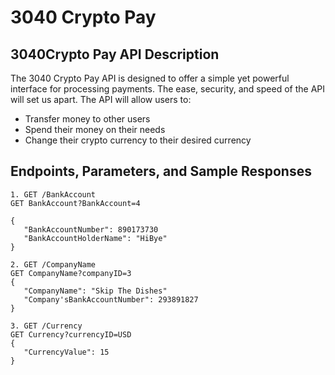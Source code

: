 # 3040 Crypto Pay

## 3040Crypto Pay API Description
The 3040 Crypto Pay API is designed to offer a simple yet powerful interface for processing payments. The ease, security, and speed of the API will set us apart. The API will allow users to:  
- Transfer money to other users
- Spend their money on their needs
- Change their crypto currency to their desired currency


## Endpoints, Parameters, and Sample Responses
```
1. GET /BankAccount
GET BankAccount?BankAccount=4

{
   "BankAccountNumber": 890173730
   "BankAccountHolderName": "HiBye"
}
```
```
2. GET /CompanyName
GET CompanyName?companyID=3
{
   "CompanyName": "Skip The Dishes"
   "Company'sBankAccountNumber": 293891827
}
```
```
3. GET /Currency
GET Currency?currencyID=USD
{
   "CurrencyValue": 15 
}
```
